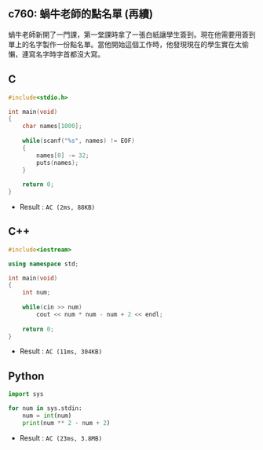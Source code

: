 ## c760: 蝸牛老師的點名單 (再續)
蝸牛老師新開了一門課，第一堂課時拿了一張白紙讓學生簽到。現在他需要用簽到單上的名字製作一份點名單。當他開始這個工作時，他發現現在的學生實在太偷懶，連寫名字時字首都沒大寫。

## C
```C
#include<stdio.h>

int main(void)
{
	char names[1000];
	
	while(scanf("%s", names) != EOF)
	{
		names[0] -= 32;
		puts(names);
	}
	
	return 0;
} 
```
 * Result : `AC (2ms, 88KB)`

## C++
```C++
#include<iostream>

using namespace std;

int main(void)
{
	int num;
	
	while(cin >> num)
		cout << num * num - num + 2 << endl;
		
	return 0;
}
```
 * Result : `AC (11ms, 304KB)`

## Python
```python
import sys

for num in sys.stdin:
    num = int(num)
    print(num ** 2 - num + 2)
```
 * Result : `AC (23ms, 3.8MB)`
